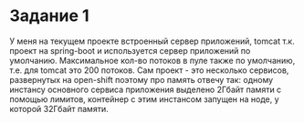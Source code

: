 # Задание 1 #
У меня на текущем проекте встроенный сервер приложений, tomcat т.к. проект на spring-boot и используется
сервер приложений по умолчанию. Максимальное кол-во потоков в пуле также по умолчанию, т.е. для
tomcat это 200 потоков. Сам проект - это несколько сервисов, развернутых на open-shift
поэтому про память отвечу так:
одному инстансу основного сервиса приложения выделено 2Гбайт памяти с помощью лимитов,
контейнер с этим инстансом запущен на ноде, у которой 32Гбайт памяти.

